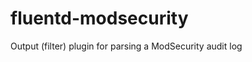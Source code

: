 fluentd-modsecurity
===================

Output (filter) plugin for parsing a ModSecurity audit log
